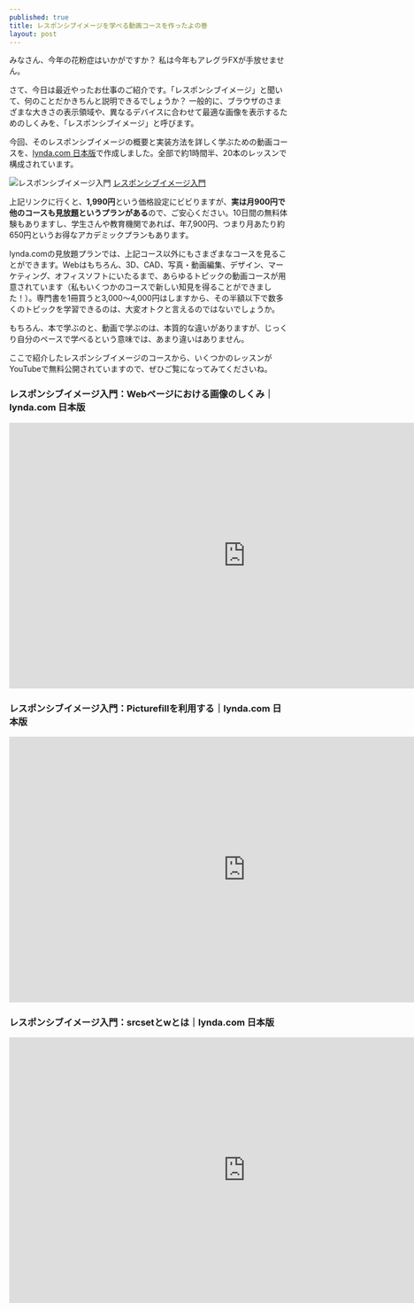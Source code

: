 ```yaml
---
published: true
title: レスポンシブイメージを学べる動画コースを作ったよの巻
layout: post
---
```

みなさん、今年の花粉症はいかがですか？ 私は今年もアレグラFXが手放せません。

さて、今日は最近やったお仕事のご紹介です。「レスポンシブイメージ」と聞いて、何のことだかきちんと説明できるでしょうか？ 一般的に、ブラウザのさまざまな大きさの表示領域や、異なるデバイスに合わせて最適な画像を表示するためのしくみを、「レスポンシブイメージ」と呼びます。

今回、そのレスポンシブイメージの概要と実装方法を詳しく学ぶための動画コースを、[lynda.com 日本版](https://www.lynda.jp/)で作成しました。全部で約1時間半、20本のレッスンで構成されています。

![](https://dynamicimagesjp-v2b.netdna-ssl.com/product/jp281.jpg "レスポンシブイメージ入門")
[レスポンシブイメージ入門](https://www.lynda.jp/courses/responsive-images)

上記リンクに行くと、**1,990円**という価格設定にビビりますが、**実は月900円で他のコースも見放題というプランがある**ので、ご安心ください。10日間の無料体験もありますし、学生さんや教育機関であれば、年7,900円、つまり月あたり約650円というお得なアカデミックプランもあります。

lynda.comの見放題プランでは、上記コース以外にもさまざまなコースを見ることができます。Webはもちろん、3D、CAD、写真・動画編集、デザイン、マーケティング、オフィスソフトにいたるまで、あらゆるトピックの動画コースが用意されています（私もいくつかのコースで新しい知見を得ることができました！）。専門書を1冊買うと3,000〜4,000円はしますから、その半額以下で数多くのトピックを学習できるのは、大変オトクと言えるのではないでしょうか。

もちろん、本で学ぶのと、動画で学ぶのは、本質的な違いがありますが、じっくり自分のペースで学べるという意味では、あまり違いはありません。

ここで紹介したレスポンシブイメージのコースから、いくつかのレッスンがYouTubeで無料公開されていますので、ぜひご覧になってみてくださいね。

### レスポンシブイメージ入門：Webページにおける画像のしくみ｜lynda.com 日本版
<iframe width="853" height="480" src="https://www.youtube.com/embed/B9swnwiBW5A?rel=0" frameborder="0" allowfullscreen></iframe>
 
### レスポンシブイメージ入門：Picturefillを利用する｜lynda.com 日本版
<iframe width="853" height="480" src="https://www.youtube.com/embed/BVqsqdmftAk?rel=0" frameborder="0" allowfullscreen></iframe>
 
### レスポンシブイメージ入門：srcsetとwとは｜lynda.com 日本版
<iframe width="853" height="480" src="https://www.youtube.com/embed/5iyGvEIVrkw?rel=0" frameborder="0" allowfullscreen></iframe>
